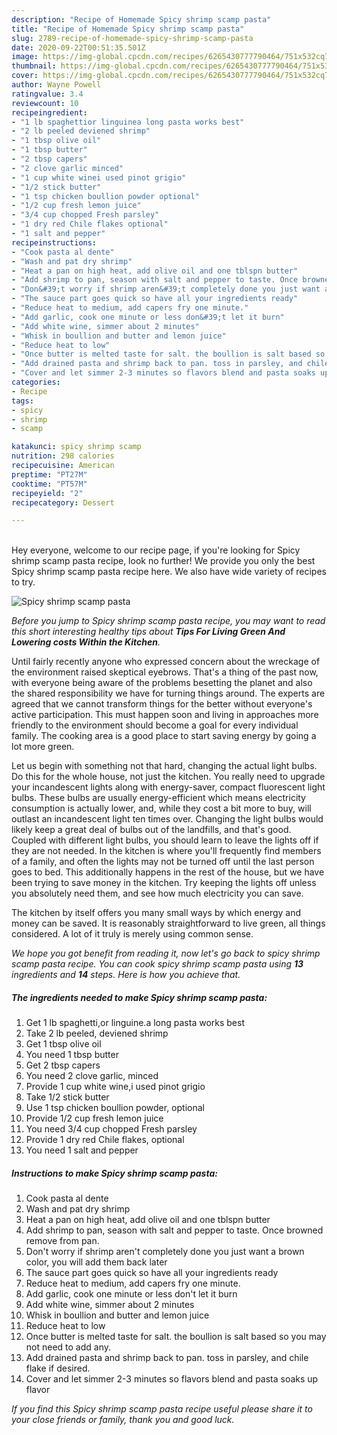 ```yaml
---
description: "Recipe of Homemade Spicy shrimp scamp pasta"
title: "Recipe of Homemade Spicy shrimp scamp pasta"
slug: 2789-recipe-of-homemade-spicy-shrimp-scamp-pasta
date: 2020-09-22T00:51:35.501Z
image: https://img-global.cpcdn.com/recipes/6265430777790464/751x532cq70/spicy-shrimp-scamp-pasta-recipe-main-photo.jpg
thumbnail: https://img-global.cpcdn.com/recipes/6265430777790464/751x532cq70/spicy-shrimp-scamp-pasta-recipe-main-photo.jpg
cover: https://img-global.cpcdn.com/recipes/6265430777790464/751x532cq70/spicy-shrimp-scamp-pasta-recipe-main-photo.jpg
author: Wayne Powell
ratingvalue: 3.4
reviewcount: 10
recipeingredient:
- "1 lb spaghettior linguinea long pasta works best"
- "2 lb peeled deviened shrimp"
- "1 tbsp olive oil"
- "1 tbsp butter"
- "2 tbsp capers"
- "2 clove garlic minced"
- "1 cup white winei used pinot grigio"
- "1/2 stick butter"
- "1 tsp chicken boullion powder optional"
- "1/2 cup fresh lemon juice"
- "3/4 cup chopped Fresh parsley"
- "1 dry red Chile flakes optional"
- "1 salt and pepper"
recipeinstructions:
- "Cook pasta al dente"
- "Wash and pat dry shrimp"
- "Heat a pan on high heat, add olive oil and one tblspn butter"
- "Add shrimp to pan, season with salt and pepper to taste. Once browned remove from pan."
- "Don&#39;t worry if shrimp aren&#39;t completely done you just want a brown color, you will add them back later"
- "The sauce part goes quick so have all your ingredients ready"
- "Reduce heat to medium, add capers fry one minute."
- "Add garlic, cook one minute or less don&#39;t let it burn"
- "Add white wine, simmer about 2 minutes"
- "Whisk in boullion and butter and lemon juice"
- "Reduce heat to low"
- "Once butter is melted taste for salt. the boullion is salt based so you may not need to add any."
- "Add drained pasta and shrimp back to pan. toss in parsley, and chile flake if desired."
- "Cover and let simmer 2-3 minutes so flavors blend and pasta soaks up flavor"
categories:
- Recipe
tags:
- spicy
- shrimp
- scamp

katakunci: spicy shrimp scamp 
nutrition: 298 calories
recipecuisine: American
preptime: "PT27M"
cooktime: "PT57M"
recipeyield: "2"
recipecategory: Dessert

---
```

<br>
Hey everyone, welcome to our recipe page, if you're looking for Spicy shrimp scamp pasta recipe, look no further! We provide you only the best Spicy shrimp scamp pasta recipe here. We also have wide variety of recipes to try.
<br>


![Spicy shrimp scamp pasta](https://img-global.cpcdn.com/recipes/6265430777790464/751x532cq70/spicy-shrimp-scamp-pasta-recipe-main-photo.jpg)

<i>Before you jump to Spicy shrimp scamp pasta recipe, you may want to read this short interesting healthy tips about 
<strong>Tips For Living Green And Lowering costs Within the Kitchen</strong>.</i>
</br>

Until fairly recently anyone who expressed concern about the wreckage of the environment raised skeptical eyebrows. That's a thing of the past now, with everyone being aware of the problems besetting the planet and also the shared responsibility we have for turning things around. The experts are agreed that we cannot transform things for the better without everyone's active participation. This must happen soon and living in approaches more friendly to the environment should become a goal for every individual family. The cooking area is a good place to start saving energy by going a lot more green.

Let us begin with something not that hard, changing the actual light bulbs. Do this for the whole house, not just the kitchen. You really need to upgrade your incandescent lights along with energy-saver, compact fluorescent light bulbs. These bulbs are usually energy-efficient which means electricity consumption is actually lower, and, while they cost a bit more to buy, will outlast an incandescent light ten times over. Changing the light bulbs would likely keep a great deal of bulbs out of the landfills, and that's good. Coupled with different light bulbs, you should learn to leave the lights off if they are not needed. In the kitchen is where you'll frequently find members of a family, and often the lights may not be turned off until the last person goes to bed. This additionally happens in the rest of the house, but we have been trying to save money in the kitchen. Try keeping the lights off unless you absolutely need them, and see how much electricity you can save.

The kitchen by itself offers you many small ways by which energy and money can be saved. It is reasonably straightforward to live green, all things considered. A lot of it truly is merely using common sense.


<i>We hope you got benefit from reading it, now let's go back to spicy shrimp scamp pasta recipe. You can cook spicy shrimp scamp pasta using <strong>13</strong> ingredients and <strong>14</strong> steps. Here is how you achieve that.
</i>

##### The ingredients needed to make Spicy shrimp scamp pasta:

1. Get 1 lb spaghetti,or linguine.a long pasta works best
1. Take 2 lb peeled, deviened shrimp
1. Get 1 tbsp olive oil
1. You need 1 tbsp butter
1. Get 2 tbsp capers
1. You need 2 clove garlic, minced
1. Provide 1 cup white wine,i used pinot grigio
1. Take 1/2 stick butter
1. Use 1 tsp chicken boullion powder, optional
1. Provide 1/2 cup fresh lemon juice
1. You need 3/4 cup chopped Fresh parsley
1. Provide 1 dry red Chile flakes, optional
1. You need 1 salt and pepper


##### Instructions to make Spicy shrimp scamp pasta:

1. Cook pasta al dente
1. Wash and pat dry shrimp
1. Heat a pan on high heat, add olive oil and one tblspn butter
1. Add shrimp to pan, season with salt and pepper to taste. Once browned remove from pan.
1. Don&#39;t worry if shrimp aren&#39;t completely done you just want a brown color, you will add them back later
1. The sauce part goes quick so have all your ingredients ready
1. Reduce heat to medium, add capers fry one minute.
1. Add garlic, cook one minute or less don&#39;t let it burn
1. Add white wine, simmer about 2 minutes
1. Whisk in boullion and butter and lemon juice
1. Reduce heat to low
1. Once butter is melted taste for salt. the boullion is salt based so you may not need to add any.
1. Add drained pasta and shrimp back to pan. toss in parsley, and chile flake if desired.
1. Cover and let simmer 2-3 minutes so flavors blend and pasta soaks up flavor


<i>If you find this Spicy shrimp scamp pasta recipe useful please share it to your close friends or family, thank you and good luck.</i>
